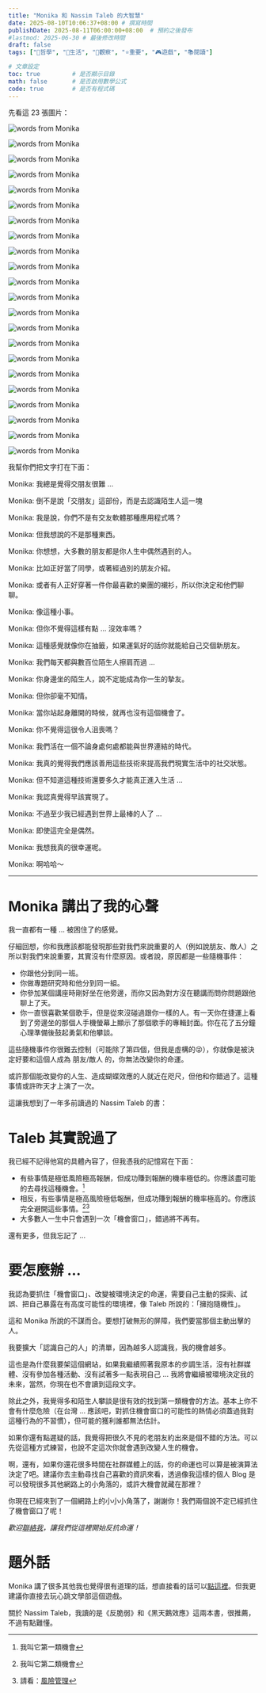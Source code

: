 ```yaml
---
title: "Monika 和 Nassim Taleb 的大智慧"
date: 2025-08-10T10:06:37+08:00 # 撰寫時間
publishDate: 2025-08-11T06:00:00+08:00  # 預約之後發布
#lastmod: 2025-06-30 # 最後修改時間
draft: false
tags: ["💭哲學", "🛟生活", "🤔觀察", "⭐️重要", "🎮️遊戲", "📚️閱讀"]

# 文章設定
toc: true         # 是否顯示目錄
math: false       # 是否啟用數學公式
code: true        # 是否有程式碼
---
```


先看這 23 張圖片：

![words from Monika](images/monika1.jpg)

![words from Monika](images/monika2.jpg)

![words from Monika](images/monika3.jpg)

![words from Monika](images/monika4.jpg)

![words from Monika](images/monika5.jpg)

![words from Monika](images/monika6.jpg)

![words from Monika](images/monika7.jpg)

![words from Monika](images/monika8.jpg)

![words from Monika](images/monika9.jpg)

![words from Monika](images/monika10.jpg)

![words from Monika](images/monika12.jpg)

![words from Monika](images/monika13.jpg)

![words from Monika](images/monika14.jpg)

![words from Monika](images/monika15.jpg)

![words from Monika](images/monika16.jpg)

![words from Monika](images/monika17.jpg)

![words from Monika](images/monika18.jpg)

![words from Monika](images/monika19.jpg)

![words from Monika](images/monika20.jpg)

![words from Monika](images/monika21.jpg)

![words from Monika](images/monika22.jpg)

![words from Monika](images/monika23.jpg)

我幫你們把文字打在下面：

Monika: 我總是覺得交朋友很難 ...

Monika: 倒不是說「交朋友」這部份，而是去認識陌生人這一塊

Monika: 我是說，你們不是有交友軟體那種應用程式嗎？

Monika: 但我想說的不是那種東西。

Monika: 你想想，大多數的朋友都是你人生中偶然遇到的人。

Monika: 比如正好當了同學，或著經過別的朋友介紹。

Monika: 或者有人正好穿著一件你最喜歡的樂團的襯衫，所以你決定和他們聊聊。

Monika: 像這種小事。

Monika: 但你不覺得這樣有點 ... 沒效率嗎？

Monika: 這種感覺就像你在抽籤，如果運氣好的話你就能給自己交個新朋友。

Monika: 我們每天都與數百位陌生人擦肩而過 ...

Monika: 你身邊坐的陌生人，說不定能成為你一生的摯友。

Monika: 但你卻毫不知情。

Monika: 當你站起身離開的時候，就再也沒有這個機會了。

Monika: 你不覺得這很令人沮喪嗎？

Monika: 我們活在一個不論身處何處都能與世界連結的時代。

Monika: 我真的覺得我們應該善用這些技術來提高我們現實生活中的社交狀態。

Monika: 但不知道這種技術還要多久才能真正進入生活 ...

Monika: 我認真覺得早該實現了。

Monika: 不過至少我已經遇到世界上最棒的人了 ...

Monika: 即使這完全是偶然。

Monika: 我想我真的很幸運呢。

Monika: 啊哈哈～

---

# Monika 講出了我的心聲

我一直都有一種 ... 被困住了的感覺。

仔細回想，你和我應該都能發現那些對我們來說重要的人（例如說朋友、敵人）之所以對我們來說重要，其實沒有什麼原因。或者說，原因都是一些隨機事件：

* 你跟他分到同一班。
* 你做專題研究時和他分到同一組。
* 你參加某個講座時剛好坐在他旁邊，而你又因為對方沒在聽講而問你問題跟他聊上了天。
* 你一直很喜歡某個歌手，但是從來沒碰過跟你一樣的人。有一天你在捷運上看到了旁邊坐的那個人手機螢幕上顯示了那個歌手的專輯封面。你在花了五分鐘心理準備後鼓起勇氣和他攀談。

這些隨機事件你很難去控制（可能除了第四個，但我是虛構的😜），你就像是被決定好要和這個人成為 朋友/敵人 的，你無法改變你的命運。

或許那個能改變你的人生、造成蝴蝶效應的人就近在咫尺，但他和你錯過了。這種事情或許昨天才上演了一次。

這讓我想到了一年多前讀過的 Nassim Taleb 的書：

# Taleb 其實說過了

我已經不記得他寫的具體內容了，但我憑我的記憶寫在下面：

* 有些事情是極低風險極高報酬，但成功賺到報酬的機率極低的。你應該盡可能的去尋找這種機會。[^1]
* 相反，有些事情是極高風險極低報酬，但成功賺到報酬的機率極高的。你應該完全避開這些事情。[^2][^3]
* 大多數人一生中只會遇到一次「機會窗口」，錯過將不再有。

還有更多，但我忘記了 ...

# 要怎麼辦 ...

我認為要抓住「機會窗口」、改變被環境決定的命運，需要自己主動的探索、試誤、把自己暴露在有高度可能性的環境裡，像 Taleb 所說的：「擁抱隨機性」。

這和 Monika 所說的不謀而合。要想打破無形的屏障，我們要當那個主動出擊的人。

我要擴大「認識自己的人」的清單，因為越多人認識我，我的機會越多。

這也是為什麼我要架這個網站，如果我繼續照著我原本的步調生活，沒有社群媒體、沒有參加各種活動、沒有試著多一點表現自己 ... 我將會繼續被環境決定我的未來，當然，你現在也不會讀到這段文字。

除此之外，我覺得多和陌生人攀談是很有效的找到第一類機會的方法。基本上你不會有什麼危險（在台灣 ... 應該吧，對抓住機會窗口的可能性的熱情必須蓋過我對這種行為的不習慣），但可能的獲利誰都無法估計。

如果你還有點遲疑的話，我覺得把很久不見的老朋友約出來是個不錯的方法。可以先從這種方式練習，也說不定這次你就會遇到改變人生的機會。

啊，還有，如果你還花很多時間在社群媒體上的話，你的命運也可以算是被演算法決定了吧。建議你去主動尋找自己喜歡的資訊來看，透過像我這樣的個人 Blog 是可以發現很多其他網路上的小角落的，或許大機會就藏在那裡？

你現在已經來到了一個網路上的小小小角落了，謝謝你！我們兩個說不定已經抓住了機會窗口了呢！

_歡迎[聯絡我](https://tux24.xyz/contact)，讓我們從這裡開始反抗命運！_

# 題外話

Monika 講了很多其他我也覺得很有道理的話，想直接看的話可以[點這裡](https://doki-doki-literature-club.fandom.com/zh/wiki/%E8%8E%AB%E5%A6%AE%E5%8D%A1%E7%9A%84%E8%B0%88%E8%AF%9D)。但我更建議你直接去玩心跳文學部這個遊戲。

關於 Nassim Taleb，我讀的是《反脆弱》和《黑天鵝效應》這兩本書，很推薦，不過有點難懂。

[^1]: 我叫它第一類機會
[^2]: 我叫它第二類機會
[^3]: 請看：[風險管理](https://wiwi.blog/docs/life/reduce-risk)